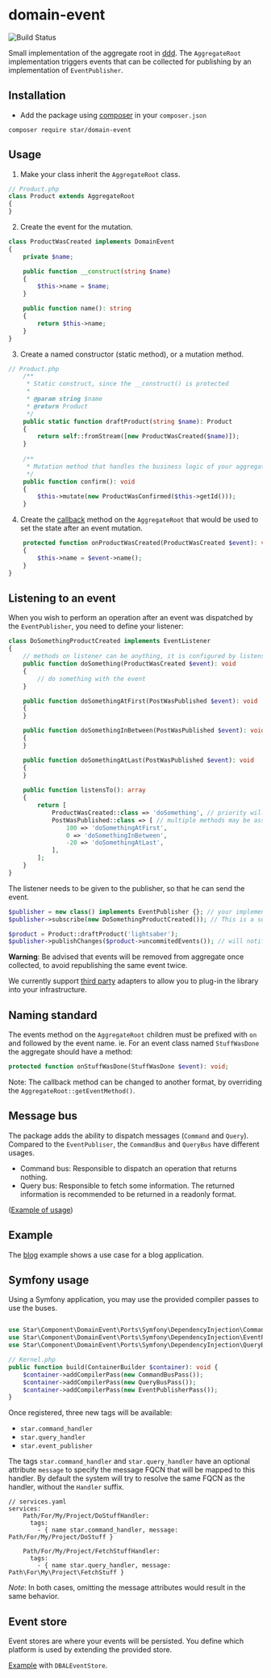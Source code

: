 # domain-event

![Build Status](https://github.com/yvoyer/domain-event/actions/workflows/php.yml/badge.svg)

Small implementation of the aggregate root in [ddd](https://en.wikipedia.org/wiki/Domain-driven_design). 
The `AggregateRoot` implementation triggers events that can be collected for publishing by an implementation of `EventPublisher`.

## Installation

* Add the package using [composer](https://getcomposer.org/) in your `composer.json`

`composer require star/domain-event`

## Usage

1. Make your class inherit the `AggregateRoot` class.

```php
// Product.php
class Product extends AggregateRoot
{
}
```

2. Create the event for the mutation.

```php
class ProductWasCreated implements DomainEvent
{
    private $name;

    public function __construct(string $name)
    {
        $this->name = $name;
    }

    public function name(): string
    {
        return $this->name;
    }
}
```

3. Create a named constructor (static method), or a mutation method.

```php
// Product.php
    /**
     * Static construct, since the __construct() is protected
     *
     * @param string $name
     * @return Product
     */
    public static function draftProduct(string $name): Product
    {
        return self::fromStream([new ProductWasCreated($name)]);
    }
    
    /**
     * Mutation method that handles the business logic of your aggregate
     */
    public function confirm(): void
    {
        $this->mutate(new ProductWasConfirmed($this->getId()));
    }
```

4. Create the [callback](#naming-standard) method on the `AggregateRoot` that would be used to set the state after an event mutation.

```php
    protected function onProductWasCreated(ProductWasCreated $event): void
    {
        $this->name = $event->name();
    }
}
```

## Listening to an event

When you wish to perform an operation after an event was dispatched by the `EventPublisher`, you need to define your listener:
 
```php
class DoSomethingProductCreated implements EventListener
{
    // methods on listener can be anything, it is configured by listensTo
    public function doSomething(ProductWasCreated $event): void
    {
        // do something with the event
    }

    public function doSomethingAtFirst(PostWasPublished $event): void 
    {
    }

    public function doSomethingInBetween(PostWasPublished $event): void 
    {
    }

    public function doSomethingAtLast(PostWasPublished $event): void 
    {
    }
    
    public function listensTo(): array
    {
        return [
            ProductWasCreated::class => 'doSomething', // priority will be assigned at runtime
            PostWasPublished::class => [ // multiple methods may be assigned priority
                100 => 'doSomethingAtFirst',
                0 => 'doSomethingInBetween',
                -20 => 'doSomethingAtLast',
            ],
        ];
    }
}
```

The listener needs to be given to the publisher, so that he can send the event.

```php
$publisher = new class() implements EventPublisher {}; // your implementation choice
$publisher->subscribe(new DoSomethingProductCreated()); // This is a subscriber that listens to the ProductWasCreated event

$product = Product::draftProduct('lightsaber');
$publisher->publishChanges($product->uncommitedEvents()); // will notify the listener and call the DoSomethingProductCreated::doSomething() method
```

**Warning**: Be advised that events will be removed from aggregate once collected, to avoid republishing the same event twice.

We currently support [third party](/docs/ports.md) adapters to allow you to plug-in the library into your infrastructure.

## Naming standard

The events method on the `AggregateRoot` children must be prefixed with `on` and followed by
the event name. ie. For an event class named `StuffWasDone` the aggregate should have a method:

```php
protected function onStuffWasDone(StuffWasDone $event): void;
```

Note: The callback method can be changed to another format, by overriding the `AggregateRoot::getEventMethod()`.

## Message bus

The package adds the ability to dispatch messages (`Command` and `Query`). Compared to the `EventPubliser`, the
 `CommandBus` and `QueryBus` have different usages.
 
* Command bus: Responsible to dispatch an operation that returns nothing. 
* Query bus: Responsible to fetch some information. The returned information is recommended to be returned in a readonly format.

([Example of usage](/examples/Blog/Application/Http/Controller/PostController.php))
 
## Example

The [blog](/examples/blog.phpt) example shows a use case for a blog application.

## Symfony usage

Using a Symfony application, you may use the provided compiler passes to use the buses.

```php

use Star\Component\DomainEvent\Ports\Symfony\DependencyInjection\CommandBusPass;
use Star\Component\DomainEvent\Ports\Symfony\DependencyInjection\EventPublisherPass;
use Star\Component\DomainEvent\Ports\Symfony\DependencyInjection\QueryBusPass;

// Kernel.php
public function build(ContainerBuilder $container): void {
    $container->addCompilerPass(new CommandBusPass());
    $container->addCompilerPass(new QueryBusPass());
    $container->addCompilerPass(new EventPublisherPass());
}
```

Once registered, three new tags will be available:

* `star.command_handler`
* `star.query_handler`
* `star.event_publisher`

The tags `star.command_handler` and `star.query_handler` have an optional attribute `message` to specify the
 message FQCN that will be mapped to this handler. By default the system will try to resolve the same FQCN as the
 handler, without the `Handler` suffix.

```
// services.yaml
services:
    Path/For/My/Project/DoStuffHandler:
      tags:
        - { name star.command_handler, message: Path/For/My/Project/DoStuff }

    Path/For/My/Project/FetchStuffHandler:
      tags:
        - { name star.query_handler, message: Path\For\My\Project\FetchStuff }
```
*Note*: In both cases, omitting the message attributes would result in the same behavior.

## Event store

Event stores are where your events will be persisted. You define which platform is used by extending the provided store.

[Example](/docs/ports.md#doctrine-dbal) with `DBALEventStore`.
